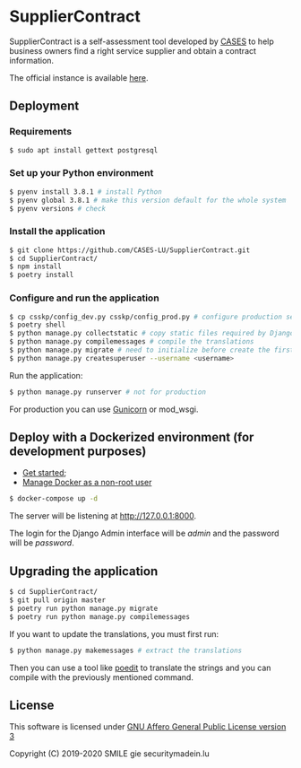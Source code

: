 # SupplierContract

SupplierContract is a self-assessment tool developed by [CASES](https://www.cases.lu)
to help business owners find a right service supplier and obtain a contract information.

The official instance is available [here](https://contract-supplier.anssi.lu).


## Deployment

### Requirements

```bash
$ sudo apt install gettext postgresql
```


### Set up your Python environment

```bash
$ pyenv install 3.8.1 # install Python
$ pyenv global 3.8.1 # make this version default for the whole system
$ pyenv versions # check
```

### Install the application


```bash
$ git clone https://github.com/CASES-LU/SupplierContract.git
$ cd SupplierContract/
$ npm install
$ poetry install
```


### Configure and run the application

```bash
$ cp csskp/config_dev.py csskp/config_prod.py # configure production settings
$ poetry shell
$ python manage.py collectstatic # copy static files required by Django Admin
$ python manage.py compilemessages # compile the translations
$ python manage.py migrate # need to initialize before create the first user
$ python manage.py createsuperuser --username <username>
```

Run the application:

```bash
$ python manage.py runserver # not for production
```

For production you can use [Gunicorn](https://gunicorn.org) or mod_wsgi.



## Deploy with a Dockerized environment (for development purposes)


- [Get started](https://docs.docker.com/get-started/);
- [Manage Docker as a non-root user](https://docs.docker.com/install/linux/linux-postinstall/)


```bash
$ docker-compose up -d
```

The server will be listening at http://127.0.0.1:8000.

The login for the Django Admin interface will be *admin* and the password will
be *password*.


## Upgrading the application

```bash
$ cd SupplierContract/
$ git pull origin master
$ poetry run python manage.py migrate
$ poetry run python manage.py compilemessages
```

If you want to update the translations, you must first run:

```bash
$ python manage.py makemessages # extract the translations
```

Then you can use a tool like
[poedit](https://poedit.net) to translate the strings and you can compile with
the previously mentioned command.



## License

This software is licensed under
[GNU Affero General Public License version 3](https://www.gnu.org/licenses/agpl-3.0.html)

Copyright (C) 2019-2020 SMILE gie securitymadein.lu
